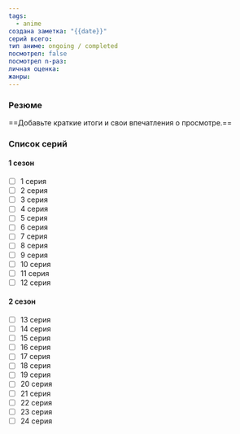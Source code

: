 ```yaml
---
tags:
  - anime
создана заметка: "{{date}}"
серий всего: 
тип аниме: ongoing / completed
посмотрел: false
посмотрел n-раз: 
личная оценка: 
жанры:
---
```

### Резюме
==Добавьте краткие итоги и свои впечатления о просмотре.==

### Список серий
#### 1 сезон
- [ ] 1 серия
- [ ] 2 серия
- [ ] 3 серия
- [ ] 4 серия
- [ ] 5 серия
- [ ] 6 серия
- [ ] 7 серия
- [ ] 8 серия
- [ ] 9 серия
- [ ] 10 серия
- [ ] 11 серия
- [ ] 12 серия
#### 2 сезон
- [ ] 13 серия
- [ ] 14 серия
- [ ] 15 серия
- [ ] 16 серия
- [ ] 17 серия
- [ ] 18 серия
- [ ] 19 серия
- [ ] 20 серия
- [ ] 21 серия
- [ ] 22 серия
- [ ] 23 серия
- [ ] 24 серия